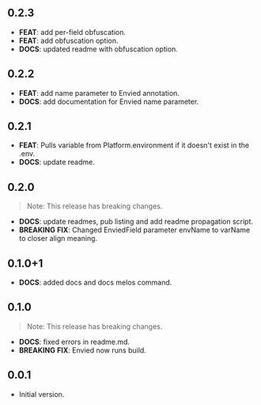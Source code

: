 ## 0.2.3

 - **FEAT**: add per-field obfuscation.
 - **FEAT**: add obfuscation option.
 - **DOCS**: updated readme with obfuscation option.

## 0.2.2

 - **FEAT**: add name parameter to Envied annotation.
 - **DOCS**: add documentation for Envied name parameter.

## 0.2.1

 - **FEAT**: Pulls variable from Platform.environment if it doesn't exist in the .env.
 - **DOCS**: update readme.

## 0.2.0

> Note: This release has breaking changes.

 - **DOCS**: update readmes, pub listing and add readme propagation script.
 - **BREAKING** **FIX**: Changed EnviedField parameter envName to varName to closer align meaning.

## 0.1.0+1

 - **DOCS**: added docs and docs melos command.

## 0.1.0

> Note: This release has breaking changes.

 - **DOCS**: fixed errors in readme.md.
 - **BREAKING** **FIX**: Envied now runs build.

## 0.0.1

- Initial version.
